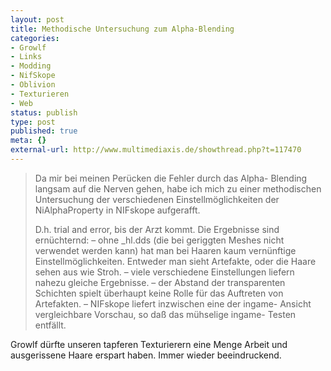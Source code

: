 ```yaml
---
layout: post
title: Methodische Untersuchung zum Alpha-Blending
categories:
- Growlf
- Links
- Modding
- NifSkope
- Oblivion
- Texturieren
- Web
status: publish
type: post
published: true
meta: {}
external-url: http://www.multimediaxis.de/showthread.php?t=117470
---
```

<blockquote>Da mir bei meinen Perücken die Fehler durch das Alpha- Blending langsam auf die Nerven gehen, habe ich mich zu einer methodischen Untersuchung der verschiedenen Einstellmöglichkeiten der NiAlphaProperty in NIFskope aufgerafft.

D.h. trial and error, bis der Arzt kommt. 
Die Ergebnisse sind ernüchternd:
– ohne _hl.dds (die bei geriggten Meshes nicht verwendet werden kann) hat man bei Haaren kaum vernünftige Einstellmöglichkeiten. Entweder man sieht Artefakte, oder die Haare sehen aus wie Stroh.
– viele verschiedene Einstellungen liefern nahezu gleiche Ergebnisse.
– der Abstand der transparenten Schichten spielt überhaupt keine Rolle für das Auftreten von Artefakten.
– NIFskope liefert inzwischen eine der ingame- Ansicht vergleichbare Vorschau, so daß das mühselige ingame- Testen entfällt.</blockquote>

Growlf dürfte unseren tapferen Texturierern eine Menge Arbeit und ausgerissene Haare erspart haben. Immer wieder beeindruckend.
